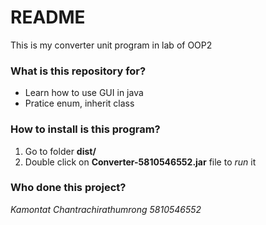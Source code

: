 # README #

This is my converter unit program in lab of OOP2

### What is this repository for? ###

* Learn how to use GUI in java
* Pratice enum, inherit class

### How to install is this program? ###
1. Go to folder **dist/**
2. Double click on **Converter-5810546552.jar** file to *run* it


### Who done this project? ###

*Kamontat Chantrachirathumrong 5810546552*
